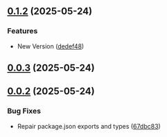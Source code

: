 ## [0.1.2](https://github.com/cloud-copilot/iam-utils/compare/v0.1.1...v0.1.2) (2025-05-24)


### Features

* New Version ([dedef48](https://github.com/cloud-copilot/iam-utils/commit/dedef4848d38e01483fc780eaaacbd80c8846b63))

## [0.0.3](https://github.com/cloud-copilot/iam-utils/compare/v0.0.2...v0.0.3) (2025-05-24)

## [0.0.2](https://github.com/cloud-copilot/iam-utils/compare/v0.0.1...v0.0.2) (2025-05-24)


### Bug Fixes

* Repair package.json exports and types ([67dbc83](https://github.com/cloud-copilot/iam-utils/commit/67dbc83851f03de815156964b2a4c4d991070eba))
